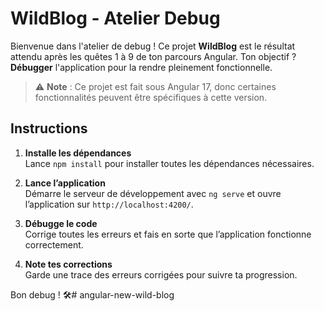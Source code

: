 # WildBlog - Atelier Debug

Bienvenue dans l'atelier de debug ! Ce projet **WildBlog** est le résultat attendu après les quêtes 1 à 9 de ton parcours Angular. Ton objectif ? **Débugger** l'application pour la rendre pleinement fonctionnelle.

> ⚠️ **Note** : Ce projet est fait sous Angular 17, donc certaines fonctionnalités peuvent être spécifiques à cette version.

## Instructions

1. **Installe les dépendances**  
   Lance `npm install` pour installer toutes les dépendances nécessaires.

2. **Lance l’application**  
   Démarre le serveur de développement avec `ng serve` et ouvre l’application sur `http://localhost:4200/`.

3. **Débugge le code**  
   Corrige toutes les erreurs et fais en sorte que l’application fonctionne correctement.

4. **Note tes corrections**  
   Garde une trace des erreurs corrigées pour suivre ta progression.

Bon debug ! 🛠️# angular-new-wild-blog
